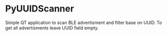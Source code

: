 # PyUUIDScanner
Simple QT application to scan BLE advertisment and filter base on UUID.
To get all advertisments leave UUID field empty.
